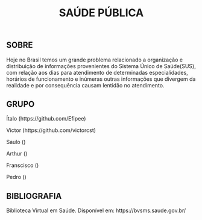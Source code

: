 <header>
<div> 
  <h1> SAÚDE PÚBLICA </h1>
  </div>
  </header>
<div>
  <h2> SOBRE </h2>
    <p>
      Hoje no Brasil temos um grande problema relacionado a organização e distribuição de informações provenientes do Sistema Único de Saúde(SUS), com relação aos dias para atendimento de determinadas especialidades, horários de funcionamento e inúmeras outras informações que divergem da realidade e por consequência causam lentidão no atendimento.
    </p>
    </div>
    <div>
    <h2> GRUPO </h2>
    <p> Ítalo (https://github.com/Efipee) </p>
    <p> Victor (https://github.com/victorcst) </p>
    <p> Saulo () </p>
    <p> Arthur () </p>
    <p> Franscisco () </p>
    <p> Pedro () </p>
    </div>
    <div>
  <h2> BIBLIOGRAFIA </h2>
  <p> Biblioteca Virtual em Saúde. Disponível em: https://bvsms.saude.gov.br/ <p>
  </div>
